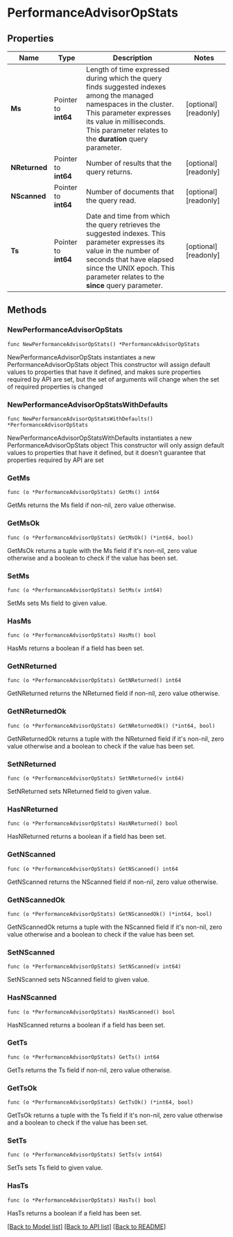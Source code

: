 # PerformanceAdvisorOpStats

## Properties

Name | Type | Description | Notes
------------ | ------------- | ------------- | -------------
**Ms** | Pointer to **int64** | Length of time expressed during which the query finds suggested indexes among the managed namespaces in the cluster. This parameter expresses its value in milliseconds. This parameter relates to the **duration** query parameter. | [optional] [readonly] 
**NReturned** | Pointer to **int64** | Number of results that the query returns. | [optional] [readonly] 
**NScanned** | Pointer to **int64** | Number of documents that the query read. | [optional] [readonly] 
**Ts** | Pointer to **int64** | Date and time from which the query retrieves the suggested indexes. This parameter expresses its value in the number of seconds that have elapsed since the UNIX epoch. This parameter relates to the **since** query parameter. | [optional] [readonly] 

## Methods

### NewPerformanceAdvisorOpStats

`func NewPerformanceAdvisorOpStats() *PerformanceAdvisorOpStats`

NewPerformanceAdvisorOpStats instantiates a new PerformanceAdvisorOpStats object
This constructor will assign default values to properties that have it defined,
and makes sure properties required by API are set, but the set of arguments
will change when the set of required properties is changed

### NewPerformanceAdvisorOpStatsWithDefaults

`func NewPerformanceAdvisorOpStatsWithDefaults() *PerformanceAdvisorOpStats`

NewPerformanceAdvisorOpStatsWithDefaults instantiates a new PerformanceAdvisorOpStats object
This constructor will only assign default values to properties that have it defined,
but it doesn't guarantee that properties required by API are set

### GetMs

`func (o *PerformanceAdvisorOpStats) GetMs() int64`

GetMs returns the Ms field if non-nil, zero value otherwise.

### GetMsOk

`func (o *PerformanceAdvisorOpStats) GetMsOk() (*int64, bool)`

GetMsOk returns a tuple with the Ms field if it's non-nil, zero value otherwise
and a boolean to check if the value has been set.

### SetMs

`func (o *PerformanceAdvisorOpStats) SetMs(v int64)`

SetMs sets Ms field to given value.

### HasMs

`func (o *PerformanceAdvisorOpStats) HasMs() bool`

HasMs returns a boolean if a field has been set.
### GetNReturned

`func (o *PerformanceAdvisorOpStats) GetNReturned() int64`

GetNReturned returns the NReturned field if non-nil, zero value otherwise.

### GetNReturnedOk

`func (o *PerformanceAdvisorOpStats) GetNReturnedOk() (*int64, bool)`

GetNReturnedOk returns a tuple with the NReturned field if it's non-nil, zero value otherwise
and a boolean to check if the value has been set.

### SetNReturned

`func (o *PerformanceAdvisorOpStats) SetNReturned(v int64)`

SetNReturned sets NReturned field to given value.

### HasNReturned

`func (o *PerformanceAdvisorOpStats) HasNReturned() bool`

HasNReturned returns a boolean if a field has been set.
### GetNScanned

`func (o *PerformanceAdvisorOpStats) GetNScanned() int64`

GetNScanned returns the NScanned field if non-nil, zero value otherwise.

### GetNScannedOk

`func (o *PerformanceAdvisorOpStats) GetNScannedOk() (*int64, bool)`

GetNScannedOk returns a tuple with the NScanned field if it's non-nil, zero value otherwise
and a boolean to check if the value has been set.

### SetNScanned

`func (o *PerformanceAdvisorOpStats) SetNScanned(v int64)`

SetNScanned sets NScanned field to given value.

### HasNScanned

`func (o *PerformanceAdvisorOpStats) HasNScanned() bool`

HasNScanned returns a boolean if a field has been set.
### GetTs

`func (o *PerformanceAdvisorOpStats) GetTs() int64`

GetTs returns the Ts field if non-nil, zero value otherwise.

### GetTsOk

`func (o *PerformanceAdvisorOpStats) GetTsOk() (*int64, bool)`

GetTsOk returns a tuple with the Ts field if it's non-nil, zero value otherwise
and a boolean to check if the value has been set.

### SetTs

`func (o *PerformanceAdvisorOpStats) SetTs(v int64)`

SetTs sets Ts field to given value.

### HasTs

`func (o *PerformanceAdvisorOpStats) HasTs() bool`

HasTs returns a boolean if a field has been set.

[[Back to Model list]](../README.md#documentation-for-models) [[Back to API list]](../README.md#documentation-for-api-endpoints) [[Back to README]](../README.md)


